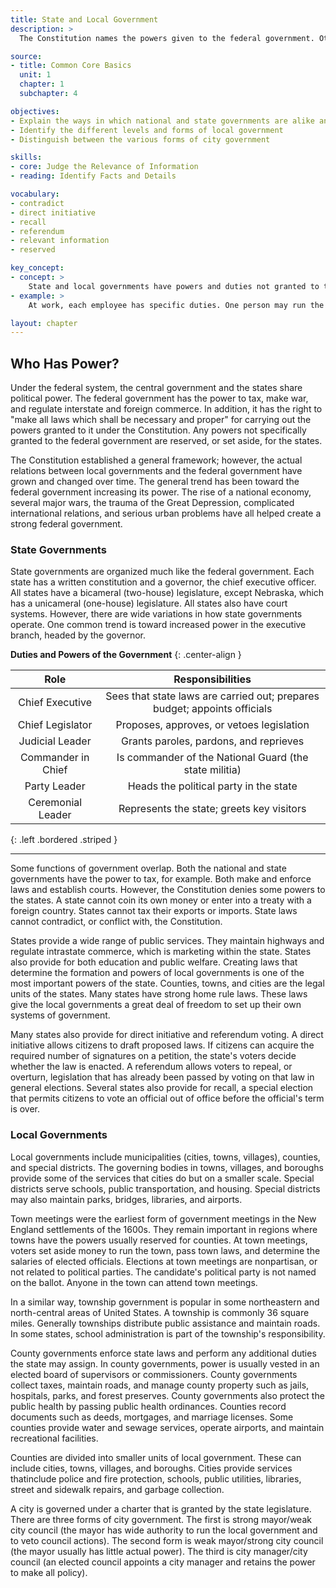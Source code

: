 ```yaml
---
title: State and Local Government
description: >
  The Constitution names the powers given to the federal government. Other responsibilities belong to the state or local governments. Some powers, such as taxation, belong to all levels of government.

source:
- title: Common Core Basics
  unit: 1
  chapter: 1
  subchapter: 4

objectives:
- Explain the ways in which national and state governments are alike and different
- Identify the different levels and forms of local government
- Distinguish between the various forms of city government

skills:
- core: Judge the Relevance of Information
- reading: Identify Facts and Details

vocabulary:
- contradict
- direct initiative
- recall
- referendum
- relevant information
- reserved

key_concept:
- concept: >
    State and local governments have powers and duties not granted to the federal government.
- example: >
    At work, each employee has specific duties. One person may run the cash register. while another stocks shelves. Sometimes duties overlap, so people are cross-trained to work in more than one department.<br /><br />In the same way, national. state, or local governments have different duties, and sometimes their responsibilities overlap.

layout: chapter
---
```

## Who Has Power?

Under the federal system, the central government and the states share political power. The federal government has the power to tax, make war, and regulate interstate and foreign commerce. In addition, it has the right to "make all laws which shall be necessary and proper" for carrying out the powers granted to it under the Constitution. Any powers not specifically granted to the federal government are reserved, or set aside, for the states.

The Constitution established a general framework; however, the actual relations between local governments and the federal government have grown and changed over time. The general trend has been toward the federal government increasing its power. The rise of a national economy, several major wars, the trauma of the Great Depression, complicated international relations, and serious urban problems have all helped create a strong federal government.

### State Governments

State governments are organized much like the federal government. Each state has a written constitution and a governor, the chief executive officer. All states have a bicameral (two-house) legislature, except Nebraska, which has a unicameral (one-house) legislature. All states also have court systems. However, there are wide variations in how state governments operate. One common trend is toward increased power in the executive branch, headed by the governor.

**Duties and Powers of the Government**
{: .center-align }

| Role | Responsibilities |
|:-:|:-:|
| Chief Executive | Sees that state laws are carried out; prepares budget; appoints officials |
| Chief Legislator | Proposes, approves, or vetoes legislation |
| Judicial Leader | Grants paroles, pardons, and reprieves |
| Commander in Chief | Is commander of the National Guard (the state militia) |
| Party Leader | Heads the political party in the state |
| Ceremonial Leader | Represents the state; greets key visitors |
{: .left .bordered .striped }

---

Some functions of government overlap. Both the national and state governments have the power to tax, for example. Both make and enforce laws and establish courts. However, the Constitution denies some powers to the states. A state cannot coin its own money or enter into a treaty with a foreign country. States cannot tax their exports or imports. State laws cannot contradict, or conflict with, the Constitution.

States provide a wide range of public services. They maintain highways and regulate intrastate commerce, which is marketing within the state. States also provide for both education and public welfare. Creating laws that determine the formation and powers of local governments is one of the most important powers of the state. Counties, towns, and cities are the legal units of the states. Many states have strong home rule laws. These laws give the local governments a great deal of freedom to set up their own systems of government.

Many states also provide for direct initiative and referendum voting. A direct initiative allows citizens to draft proposed laws. If citizens can acquire the required number of signatures on a petition, the state's voters decide whether the law is enacted. A referendum allows voters to repeal, or overturn, legislation that has already been passed by voting on that law in general elections. Several states also provide for recall, a special election that permits citizens to vote an official out of office before the official's term is over.

### Local Governments

Local governments include municipalities (cities, towns, villages), counties, and special districts. The governing bodies in towns, villages, and boroughs provide some of the services that cities do but on a smaller scale. Special districts serve schools, public transportation, and housing. Special districts may also maintain parks, bridges, libraries, and airports.

Town meetings were the earliest form of government meetings in the New England settlements of the 1600s. They remain important in regions where towns have the powers usually reserved for counties. At town meetings, voters set aside money to run the town, pass town laws, and determine the salaries of elected officials. Elections at town meetings are nonpartisan, or not related to political parties. The candidate's political party is not named on the ballot. Anyone in the town can attend town meetings.

In a similar way, township government is popular in some northeastern and north-central areas of United States. A township is commonly 36 square miles. Generally townships distribute public assistance and maintain roads. In some states, school administration is part of the township's responsibility.

County governments enforce state laws and perform any additional duties the state may assign. In county governments, power is usually vested in an elected board of supervisors or commissioners. County governments collect taxes, maintain roads, and manage county property such as jails, hospitals, parks, and forest preserves. County governments also protect the public health by passing public health ordinances. Counties record documents such as deeds, mortgages, and marriage licenses. Some counties provide water and sewage services, operate airports, and maintain recreational facilities.

Counties are divided into smaller units of local government. These can include cities, towns, villages, and boroughs. Cities provide services thatinclude police and fire protection, schools, public utilities, libraries, street and sidewalk repairs, and garbage collection.

A city is governed under a charter that is granted by the state legislature. There are three forms of city government. The first is strong mayor/weak city council (the mayor has wide authority to run the local government and to veto council actions). The second form is weak mayor/strong city council (the mayor usually has little actual power). The third is city manager/city council (an elected council appoints a city manager and retains the power to make all policy).